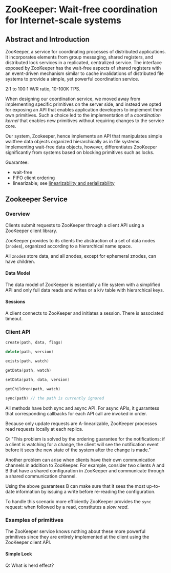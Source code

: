# ZooKeeper: Wait-free coordination for Internet-scale systems

## Abstract and Introduction

ZooKeeper, a service for coordinating processes of distributed applications.
It incorporates elements from group messaging, shared registers, and distributed lock services in a replicated, centralized service.
The interface exposed by ZooKeeper has the wait-free aspects of shared registers with an event-driven mechanism similar to cache invalidations of distributed file systems to provide a simple, yet powerful coordination service.

2:1 to 100:1 W/R ratio, 10-100K TPS.

When designing our coordination service, we moved away from implementing specific primitives on the server side, and instead we opted for exposing an API that enables application developers to implement their own primitives.
Such a choice led to the implementation of a *coordination kernel* that enables new primitives without requiring changes to the service core.

Our system, Zookeeper, hence implements an API that manipulates simple waitfree data objects organized hierarchically as in file systems. Implementing wait-free data objects, however, differentiates ZooKeeper significantly from systems based on blocking primitives such as locks.

Guarantee:

- wait-free
- FIFO client ordering
- linearizable; see [linearizability and serializability](https://stackoverflow.com/questions/4179587/what-is-the-difference-between-linearizability-and-serializability)

## Zookeeper Service

### Overview

Clients submit requests to ZooKeeper through a client API using a ZooKeeper client library.

ZooKeeper provides to its clients the abstraction of a set of data nodes (`znode`s), organized according to a hierarchical name space.

All `znode`s store data, and all znodes, except for ephemeral znodes, can have children.

#### Data Model

The data model of ZooKeeper is essentially a file system with a simplified API and only full data reads and writes or a k/v table with hierarchical keys.

#### Sessions

A client connects to ZooKeeper and initiates a session. There is associated timeout.

### Client API

```cpp
create(path, data, flags)

delete(path, version)

exists(path, watch)

getData(path, watch)

setData(path, data, version)

getChildren(path, watch)

sync(path) // the path is currently ignored
```

All methods have both sync and async API. For async APIs, it guarantess that corresponding callbacks for each API call are invoked in order.

Because only update requests are A-linearizable, ZooKeeper processes read requests locally at each replica.

Q: "This problem is solved by the ordering guarantee for the notifications: if a client is watching for a change, the client will see the notification event before it sees the new state of the system after the change is made."

Another problem can arise when clients have their own communication channels in addition to ZooKeeper.
For example, consider two clients A and B that have a shared configuration in ZooKeeper and communicate through a shared communication channel.

Using the above guarantees B can make sure that it sees the most up-to-date information by issuing a write before re-reading the configuration.

To handle this scenario more efficiently ZooKeeper provides the `sync` request: when followed by a read, constitutes a *slow read*.

### Examples of primitives

The ZooKeeper service knows nothing about these more powerful primitives since they are entirely implemented at the client using the ZooKeeper client API.

#### Simple Lock

Q: What is herd effect?